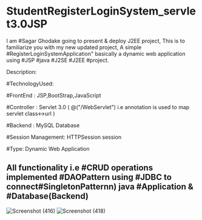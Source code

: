 # StudentRegisterLoginSystem_servlet3.0JSP
I am #Sagar Ghodake going to present & deploy J2EE project, This is to familiarize you with my new updated project, A simple #RegisterLoginSystemApplication" basically a dynamic web application using #JSP #java #J2SE #J2EE #project.

Description:

#TechnologyUsed:

#FrontEnd : JSP,BootStrap,JavaScript

#Controller : Servlet 3.0 ( @("/WebServlet") i.e annotation is used to map servlet class<->url )

#Backend : MySQL Database

#Session Management: HTTPSession session

#Type: Dynamic Web Application

All functionality i.e #CRUD operations implemented #DAOPattern using #JDBC to connect#SingletonPatternn) java #Application & #Database(Backend)
----------------------------------------------------------------------------------------
![Screenshot (416)](https://user-images.githubusercontent.com/60310009/91656929-9615c280-eada-11ea-83aa-5ad8579fb8bd.png)
![Screenshot (418)](https://user-images.githubusercontent.com/60310009/91656946-b6de1800-eada-11ea-8f2c-7d9b78739647.png)
